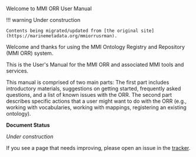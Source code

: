 Welcome to MMI ORR User Manual

!!! warning
    Under construction
    
    Contents being migrated/updated from [the original site](https://marinemetadata.org/mmiorrusrman).

Welcome and thanks for using the MMI Ontology Registry and Repository (MMI ORR) system.

This is the User's Manual for the MMI ORR and associated MMI tools and services.

This manual is comprised of two main parts:
The first part includes introductory materials, suggestions on getting started, frequently asked questions,
and a list of known issues with the ORR.  The second part describes specific actions that a user might want
to do with the ORR (e.g., working with vocabularies, working with mappings, registering an existing ontology).

**Document Status**

_Under construction_

If you see a page that needs improving, please open an issue in the [tracker](https://github.com/mmisw/mmiorr-docs/issues).

